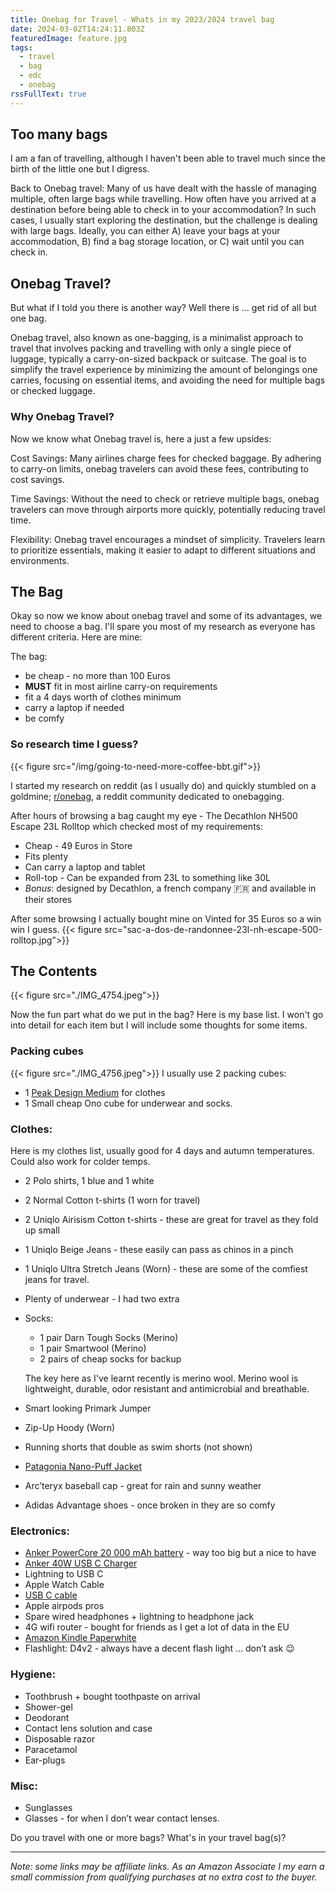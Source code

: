 ```yaml
---
title: Onebag for Travel - Whats in my 2023/2024 travel bag
date: 2024-03-02T14:24:11.803Z
featuredImage: feature.jpg
tags:
  - travel
  - bag
  - edc
  - onebag
rssFullText: true
---
```

## Too many bags
I am a fan of travelling, although I haven't been able to travel much since the birth of the little one but I digress. 

Back to Onebag travel: Many of us have dealt with the hassle of managing multiple, often large bags while travelling. How often have you arrived at a destination before being able to check in to your accommodation? In such cases, I usually start exploring the destination, but the challenge is dealing with large bags. Ideally, you can either A) leave your bags at your accommodation, B) find a bag storage location, or C) wait until you can check in.

## Onebag Travel?
But what if I told you there is another way? Well there is ... get rid of all but one bag. 

Onebag travel, also known as one-bagging, is a minimalist approach to travel that involves packing and travelling with only a single piece of luggage, typically a carry-on-sized backpack or suitcase. The goal is to simplify the travel experience by minimizing the amount of belongings one carries, focusing on essential items, and avoiding the need for multiple bags or checked luggage.
### Why Onebag Travel?
Now we know what Onebag travel is, here a just a few upsides:

Cost Savings: Many airlines charge fees for checked baggage. By adhering to carry-on limits, onebag travelers can avoid these fees, contributing to cost savings.

Time Savings: Without the need to check or retrieve multiple bags, onebag travelers can move through airports more quickly, potentially reducing travel time.

Flexibility: Onebag travel encourages a mindset of simplicity. Travelers learn to prioritize essentials, making it easier to adapt to different situations and environments.

## The Bag

Okay so now we know about onebag travel and some of its advantages, we need to choose a bag. I'll spare you most of my research as everyone has different criteria. Here are mine:

The bag:
* be cheap - no more than 100 Euros
* __MUST__ fit in most airline carry-on requirements
* fit a 4 days worth of clothes minimum
* carry a laptop if needed
* be comfy

### So research time I guess? 

{{< figure src="/img/going-to-need-more-coffee-bbt.gif">}}

I started my research on reddit (as I usually do) and quickly stumbled on a goldmine; [r/onebag](https://www.reddit.com/r/onebag/), a reddit community dedicated to onebagging.

After hours of browsing a bag caught my eye - The Decathlon NH500 Escape 23L Rolltop which checked most of my requirements:

* Cheap - 49 Euros in Store
* Fits plenty
* Can carry a laptop and tablet
* Roll-top - Can be expanded from 23L to something like 30L
* _Bonus_: designed by Decathlon, a french company :fr: and available in their stores

After some browsing I actually bought mine on Vinted for 35 Euros so a win win I guess.
{{< figure src="sac-a-dos-de-randonnee-23l-nh-escape-500-rolltop.jpg">}}

## The Contents

{{< figure src="./IMG_4754.jpeg">}}

Now the fun part what do we put in the bag? Here is my base list. I won't go into detail for each item but I will include some thoughts for some items.


### Packing cubes
{{< figure src="./IMG_4756.jpeg">}}
I usually use 2 packing cubes:
- 1 [Peak Design Medium](https://amzn.to/48k3dRM) for clothes 
- 1 Small cheap Ono cube for underwear and socks. 

### Clothes:
Here is my clothes list, usually good for 4 days and autumn temperatures. Could also work for colder temps.
- 2 Polo shirts, 1 blue and 1 white
- 2 Normal Cotton t-shirts (1 worn for travel)
- 2 Uniqlo Airisism Cotton t-shirts - these are great for travel as they fold up small
- 1 Uniqlo Beige Jeans - these easily can pass as chinos in a pinch
- 1 Uniqlo Ultra Stretch Jeans (Worn) - these are some of the comfiest jeans for travel. 
- Plenty of underwear - I had two extra
- Socks: 
  - 1 pair Darn Tough Socks (Merino)
  - 1 pair Smartwool (Merino)
  - 2 pairs of cheap socks for backup
  
  The key here as I've learnt recently is merino wool. Merino wool is lightweight, durable, odor resistant and antimicrobial and breathable.
- Smart looking Primark Jumper
- Zip-Up Hoody (Worn)
- Running shorts that double as swim shorts (not shown)
- [Patagonia Nano-Puff Jacket](https://amzn.to/49SGz3u)
- Arc’teryx baseball cap - great for rain and sunny weather
- Adidas Advantage shoes - once broken in they are so comfy

### Electronics:
- [Anker PowerCore 20 000 mAh battery](https://amzn.to/3TkAAiZ) - way too big but a nice to have
- [Anker 40W USB C Charger](https://amzn.to/4ansg7Y)
- Lightning to USB C
- Apple Watch Cable
- [USB C cable](https://amzn.to/4alrgBh)
- Apple airpods pros
- Spare wired headphones + lightning to headphone jack
- 4G wifi router - bought for friends as I get a lot of data in the EU
- [Amazon Kindle Paperwhite](https://amzn.to/3RmaN7p)
- Flashlight: D4v2 - always have a decent flash light … don’t ask 😉

### Hygiene:
- Toothbrush + bought toothpaste on arrival
- Shower-gel
- Deodorant 
- Contact lens solution and case
- Disposable razor
- Paracetamol
- Ear-plugs

### Misc:
- Sunglasses
- Glasses - for when I don’t wear contact lenses. 

Do you travel with one or more bags? What's in your travel bag(s)? 

---
_Note: some links may be affiliate links. As an Amazon Associate I my earn a small commission from qualifying purchases at no extra cost to the buyer._